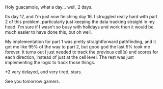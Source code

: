 Holy guacamole, what a day... well, 2 days.

Its day 17, and I'm just now finishing day 16. I struggled really hard with part 2 of this problem,
particularly just keeping the data tracking straight in my head. I'm sure if I wasn't so busy with
holidays and work then it would be much easier to have done this, but oh well.

My implementation for part 1 was pretty straightforward pathfinding, and it got me like 95% of the
way to part 2, but good god the last 5% took me forever. It turns out I just needed to track the
previous cell(s) and scores for each direction, instead of just at the cell level. The rest was
just implementing the logic to track those things.

+2 very delayed, and very tired, stars.

See you tomorrow gamers.
